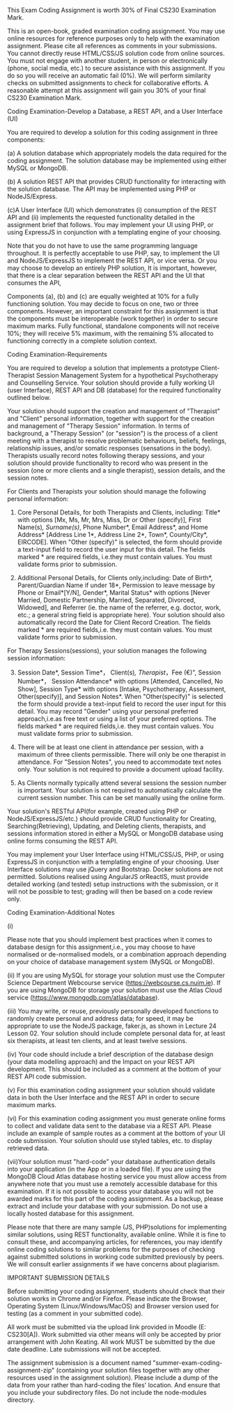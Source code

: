 This Exam Coding Assignment is worth 30% of Final CS230 Examination Mark.

This is an open-book, graded examination coding assignment. You may use online resources for reference purposes only to help with the examination assignment. Please cite all references as comments in your submissions. You cannot directly reuse HTML/CSS/JS solution code from online sources. You must not engage with another student, in person or electronically (phone, social media, etc.) to secure assistance with this assignment. If you do so you will receive an automatic fail (0%). We will perform similarity checks on submitted assignments to check for collaborative efforts. A reasonable attempt at this assignment will gain you 30% of your final CS230 Examination Mark.

Coding Examination-Develop a Database, a REST API, and a User Interface (UI) 

You are required to develop a solution for this coding assignment in three components:

(a) A solution database which appropriately models the data required for the coding assignment. The solution database may be implemented using either MySQL or MongoDB.

(b) A solution REST API that provides CRUD functionality for interacting with the solution database. The API may be implemented using PHP or NodeJS/Express.

(c)A User Interface (UI) which demonstrates (i) consumption of the REST API and (ii) implements the requested functionality detailed in the assignment brief that follows. You may implement your UI using PHP, or using ExpressJS in conjunction with a templating engine of your choosing.

Note that you do not have to use the same programming language throughout. It is perfectly acceptable to use PHP, say, to implement the UI and NodeJS/ExpressJS to implement the REST API, or vice versa. Or you may choose to develop an entirely PHP solution, It is important, however, that there is a clear separation between the REST API and the UI that consumes the API,

Components (a), (b) and (c) are equally weighted at 10% for a fully functioning solution. You may decide to focus on one, two or three components. However, an important constraint for this assignment is that the components must be interoperable (work together) in order to secure maximum marks. Fully functional, standalone components will not receive 10%; they will receive 5% maximum, with the remaining 5% allocated to functioning correctly in a complete solution context.

Coding Examination-Requirements

You are required to develop a solution that implements a prototype Client-Therapist Session Management System for a hypothetical Psychotherapy and Counselling Service. Your solution should provide a fully working UI (user Interface), REST API and DB (database) for the required functionality outlined below.

Your solution should support the creation and management of "Therapist" and "Client" personal information, together with support for the creation and management of "Therapy Session" information. In terms of background, a "Therapy Session" (or "session") is the process of a client meeting with a therapist to resolve problematic behaviours, beliefs, feelings, relationship issues, and/or somatic responses (sensations in the body). Therapists usually record notes following therapy sessions, and your solution should provide functionality to record who was present in the session (one or more clients and a single therapist), session details, and the session notes.

For Clients and Therapists your solution should manage the following personal information: 

1. Core Personal Details, for both Therapists and Clients, including:
Title* with options [Mx, Ms, Mr, Mrs, Miss, Dr or Other (specify)], First Name(s)*, Surname(s)*, Phone Number*, Email Address*, and Home Address* [Address Line 1*, Address Line 2*, Town*, County/City*, EIRCODE]. When "Other (specify)" is selected, the form should provide a text-input field to record the user input for this detail. The fields marked * are required fields, i.e.they must contain values. You must validate forms prior to submission.

2. Additional Personal Details, for Clients only,including:
Date of Birth*, Parent/Guardian Name if under 18*, Permission to leave message by Phone or Email*[Y/N], Gender*, Marital Status* with options [Never Married, Domestic Partnership, Married, Separated, Divorced, Widowed], and Referrer (ie. the name of the referrer, e.g. doctor, work, etc.; a general string field is appropriate here). Your solution should also automatically record the Date for Client Record Creation. The fields marked * are required fields,i.e. they must contain values. You must validate forms prior to submission.

For Therapy Sessions(sessions), your solution manages the following session information:

3. Session Date*, Session Time*， Client(s)*, Therapist*，Fee (€)", Session Number*，
Session Attendance* with options [Attended, Cancelled, No Show], Session Type* with options [Intake, Psychotherapy, Assessment, Other(specify)], and Session Notes*. When "Other(specify)" is selected the form should provide a text-input field to
record the user input for this detail. You may record "Gender" using your personal preferred approach,i.e.as free text or using a list of your preferred options. The fields marked * are required fields,i.e. they must contain values. You must validate forms prior to submission.

4. There will be at least one client in attendance per session, with a maximum of three clients permissible. There will only be one therapist in attendance. For "Session Notes", you need to accommodate text notes only. Your solution is not required to provide a document upload facility.


5. As Clients normally typically attend several sessions the session number is important. Your solution is not required to automatically calculate the current session number. This can be set manually using the online form. 

Your solution's RESTful API(for example, created using PHP or NodeJS/ExpressJS/etc.) should provide CRUD functionality for Creating, Searching(Retrieving), Updating, and Deleting clients, therapists, and sessions information stored in either a MySQL or MongoDB database using online forms consuming the REST API.

You may implement your User Interface using HTML/CSS/JS, PHP, or using ExpressJS in conjunction with a templating engine of your choosing. User Interface solutions may use jQuery and Bootstrap. Docker solutions are not permitted. Solutions realised using AngularJS orReactlS, must provide detailed working (and tested) setup instructions with the submission, or it will not be possible to test; grading will then be based on a code review only.

Coding Examination-Additional Notes

(i)

Please note that you should implement best practices when it comes to database design for this assignment,i.e., you may choose to have normalised or de-normalised models, or a combination approach depending on your choice of database management system (MySQL or MongoDB).

(ii) If you are using MySQL for storage your solution must use the Computer Science Department Webcourse service (https://webcourse.cs.nuim.ie). If you are using MongoDB for storage your solution must use the Atlas Cloud service (https://www.mongodb.com/atlas/database).

(iii) You may write, or reuse, previously personally developed functions to randomly create personal and address data; for speed, it may be appropriate to use the NodeJS package, faker.js, as shown in Lecture 24 Lesson 02. Your solution should include complete personal data for, at least six therapists, at least ten clients, and at least twelve sessions.


(iv) Your code should include a brief description of the database design (your data modelling approach) and the Impact on your REST API development. This should be included as a comment at the bottom of your REST API code submission.

(v) For this examination coding assignment your solution should validate data in both the User Interface and the REST API in order to secure maximum marks.

(vi) For this examination coding assignment you must generate online forms to collect and validate data sent to the database via a REST API. Please include an example of sample routes as a comment at the bottom of your Ul code submission. Your solution should use styled tables, etc. to display retrieved data.

(vii)Your solution must "hard-code" your database authentication details into your application (in the App or in a loaded file). If you are using the MongoDB Cloud Atlas database hosting service you must allow access from anywhere note that you must use a remotely accessible database for this examination. If it is not possible to access your database you will not be awarded marks for this part of the coding assignment. As a backup, please extract and include your database with your submission. Do not use a locally hosted database for this assignment. 

Please note that there are many sample (JS, PHP)solutions for implementing similar solutions, using REST functionality, available online. While it is fine to consult these, and accompanying articles, for references, you may identify online coding solutions to similar problems for the purposes of checking against submitted solutions in working code submitted previously by peers. We will consult earlier assignments if we have concerns about plagiarism.

IMPORTANT SUBMISSION DETAILS

Before submitting your coding assignment, students should check that their solution works in Chrome and/or Firefox. Please indicate the Browser, Operating System (Linux/Windows/MacOS) and Browser version used for testing (as a comment in your submitted code).

All work must be submitted via the upload link provided in Moodle (E: CS230[A]). Work submitted via other means will only be accepted by prior arrangement with John Keating. All work MUST be submitted by the due date deadline. Late submissions will not be accepted.

The assignment submission is a document named "summer-exam-coding-assignment-zip" (containing your solution files together with any other resources used in the assignment solution). Please include a dump of the data from your rather than hard-coding the files' location. And ensure that you include your subdirectory files. Do not include the node-modules directory.